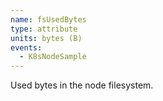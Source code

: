 ```yaml
---
name: fsUsedBytes
type: attribute
units: bytes (B)
events:
  - K8sNodeSample
---
```


Used bytes in the node filesystem.
